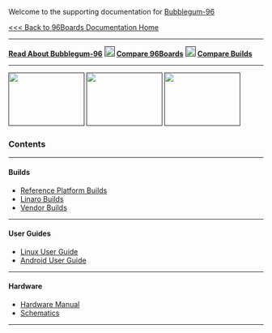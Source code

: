 Welcome to the supporting documentation for [Bubblegum-96]()

[<<< Back to 96Boards Documentation Home](https://github.com/96boards/documentation/wiki)

***

[**Read About Bubblegum-96**](https://github.com/96boards/documentation/wiki/About-Bubblegum96)
[<img src="http://i.imgur.com/HylpkcV.png" data-canonical-src="http://i.imgur.com/HylpkcV.png" width="20" height="20" />]()
[**Compare 96Boards**](https://github.com/sdrobertw/test-wiki-/wiki/Compare-96Boards)
[<img src="http://i.imgur.com/HylpkcV.png" data-canonical-src="http://i.imgur.com/HylpkcV.png" width="20" height="20" />]()
[**Compare Builds**]()

***

[<img src="http://i.imgur.com/ykySoFc.png" data-canonical-src="http://i.imgur.com/ykySoFc.png" width="150" height="105" />]()
[<img src="http://i.imgur.com/R6Fn3IS.png" data-canonical-src="http://i.imgur.com/R6Fn3IS.png" width="150" height="105" />]()
[<img src="http://i.imgur.com/fRZZpdq.png" data-canonical-src="http://i.imgur.com/fRZZpdq.png" width="150" height="105" />]()


### Contents


***

#### Builds
- [Reference Platform Builds]()
- [Linaro Builds]()
- [Vendor Builds]()

***
#### User Guides

- [Linux User Guide]()
- [Android User Guide]()

***

#### Hardware

- [Hardware Manual]()
- [Schematics]()

***